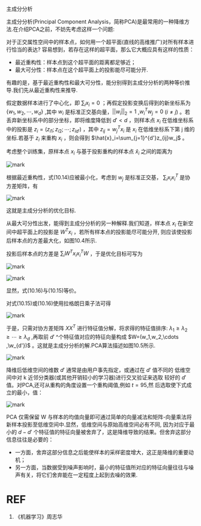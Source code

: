 


主成分分析


主成分分析(Principal Component Analysis，简称PCA)是最常用的一种降维方法.在介绍PCA之前，不妨先考虑这样一个问题:

对于正交属性空间中的样本点，如何用一个超平面(直线的高维推广)对所有样本进行恰当的表达? 容易想到，若存在这样的超平面，那么它大概应具有这样的性质：

- 最近重构性：样本点到这个超平面的距离都足够近；
- 最大可分性：样本点在这个超平面上的投影能尽可能分开.

有趣的是，基于最近重构性和最大可分性，能分别得到主成分分析的两种等价推导.我们先从最近重构性来推导.

假定数据样本进行了中心化，即 $\sum_i x_i=0$ ；再假定投影变换后得到的新坐标系为 $\{w_1,w_2,\cdots ,w_d\}$ ,其中 $w_i$ 是标准正交基向量，$||w_i||_2=1$ ,$w_i^Tw_j=0$ $(i\neq j)$ 。若丢弃新坐标系中的部分坐标，即将维度降低到 $d'<d$ ，则样本点 $x_i$ 在低维坐标系中的投影是 $z_i=(z_{i1};z_{i2};\cdots ;z_{id'})$ ，其中 $z_{ij}=w_j^Tx_i$ 是 $x_i$ 在低维坐标系下第 j 维的坐标.若基于 $z_i$ 来重构 $x_i$ ，则会得到 $\hat{x}_i=\sum_{j=1}^{d'}z_{ij}w_j$ 。

考虑整个训练集，原样本点 $x_i$ 与基于投影重构的样本点 $\hat{x}_i$ 之间的距离为

![mark](http://pacdb2bfr.bkt.clouddn.com/blog/image/180629/EdhKmGmLKK.png?imageslim)


根据最近重构性，式(10.14)应被最小化，考虑到 $w_j$ 是标准正交基， $\sum_i x_ix_i^T$ 是协方差矩阵，有

![mark](http://pacdb2bfr.bkt.clouddn.com/blog/image/180629/j19cLld8Lh.png?imageslim)

这就是主成分分析的优化目标.

从最大可分性出发，能得到主成分分析的另一种解释.我们知道，样本点 $x_i$ 在新空间中超平面上的投影是 $W^Tx_i$ ，若所有样本点的投影能尽可能分开, 则应该使投影后样本点的方差最大化，如图10.4所示.

投影后样本点的方差是 $\sum_i W^Tx_ix_i^TW$ ，于是优化目标可写为

![mark](http://pacdb2bfr.bkt.clouddn.com/blog/image/180629/mID21Cbbce.png?imageslim)


![mark](http://pacdb2bfr.bkt.clouddn.com/blog/image/180629/H0k9kHi53E.png?imageslim)

显然，式(10.16)与(10.15)等价。

对式(10.15)或(10.16)使用拉格朗日乘子法可得

![mark](http://pacdb2bfr.bkt.clouddn.com/blog/image/180629/gD9BK2B9ha.png?imageslim)

于是，只需对协方差矩阵 $XX^T$ 进行特征值分解，将求得的特征值排序: $\lambda_1\geq \lambda_2\geq \cdots \geq \lambda_d$ ,再取前 $d'$ ^个特征值对应的特征向量构成 $W=(w_1,w_2,\cdots ,\w_{d'})$ 。这就是主成分分析的解.PCA算法描述如图10.5所示.

![mark](http://pacdb2bfr.bkt.clouddn.com/blog/image/180629/1J55LA54b7.png?imageslim)

降维后低维空间的维数 $d'$ 通常是由用户事先指定，或通过在 $d'$ 值不同的 低维空间中对 k 近邻分类器(或其他开销较小的学习器)进行交叉验证来选取 较好的 $d'$ 值。对PCA,还可从重构的角度设置一个重构阈值,例如 $t=95%$,然 后选取使下式成立的最小，值：


![mark](http://pacdb2bfr.bkt.clouddn.com/blog/image/180629/7gGb3JEf5e.png?imageslim)


PCA 仅需保留 W 与样本的均值向量即可通过简单的向量减法和矩阵-向量乘法将新样本投影至低维空间中.显然，低维空间与原始高维空间必有不同, 因为对应于最小的 $d-d'$ 个特征值的特征向量被舍弃了，这是降维导致的结果。但舍弃这部分信息往往是必要的：
- 一方面，舍弃这部分信息之后能使样本的采样密度增大，这正是降维的重要动机；
- 另一方面，当数据受到噪声影响时，最小的特征值所对应的特征向量往往与噪声有关，将它们舍弃能在一定程度上起到去噪的效果.








# REF
1. 《机器学习》周志华
